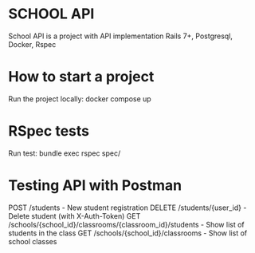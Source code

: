 # SCHOOL API
School API is a project with API implementation
Rails 7+, Postgresql, Docker, Rspec

# How to start a project
Run the project locally: docker compose up

# RSpec tests
Run test: bundle exec rspec spec/

# Testing API with Postman
POST /students - New student registration
DELETE /students/{user_id} - Delete student (with X-Auth-Token)
GET /schools/{school_id}/classrooms/{classroom_id}/students - Show list of students in the class
GET /schools/{school_id}/classrooms - Show list of school classes
